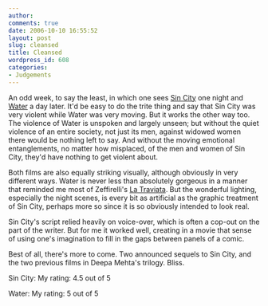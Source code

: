 ```yaml
---
author:
comments: true
date: 2006-10-10 16:55:52
layout: post
slug: cleansed
title: Cleansed
wordpress_id: 608
categories:
- Judgements
---
```


An odd week, to say the least, in which one sees [Sin City](http://imdb.com/title/tt0401792/?fr=c2l0ZT1kZnx0dD0xfGZiPXV8cG49MHxrdz0xfHE9c2luIGNpdHl8ZnQ9MXxteD0yMHxsbT01MDB8Y289MXxodG1sPTF8bm09MQ__;fc=1;ft=22;fm=1) one night and [Water](http://imdb.com/title/tt0240200/?fr=c2l0ZT1kZnx0dD0xfGZiPXV8cG49MHxrdz0xfHE9d2F0ZXJ8ZnQ9MXxteD0yMHxsbT01MDB8Y289MXxodG1sPTF8bm09MQ__;fc=1;ft=12;fm=1) a day later. It'd be easy to do the trite thing and say that Sin City was very violent while Water was very moving. But it works the other way too. The violence of Water is unspoken and largely unseen; but without the quiet violence of an entire society, not just its men, against widowed women there would be nothing left to say. And without the moving emotional entanglements, no matter how misplaced, of the men and women of Sin City, they'd have nothing to get violent about.

Both films are also equally striking visually, although obviously in very different ways. Water is never less than absolutely gorgeous in a manner that reminded me most of Zeffirelli's [La Traviata](http://imdb.com/title/tt0084821/). But the wonderful lighting, especially the night scenes, is every bit as artificial as the graphic treatment of Sin City, perhaps more so since it is so obviously intended to look real.

Sin City's script relied heavily on voice-over, which is often a cop-out on the part of the writer. But for me it worked well, creating in a movie that sense of using one's imagination to fill in the gaps between panels of a comic.

Best of all, there's more to come. Two announced sequels to Sin City, and the two previous films in Deepa Mehta's trilogy. Bliss.

Sin City: My rating: 4.5 out of 5

Water: My rating: 5 out of 5

